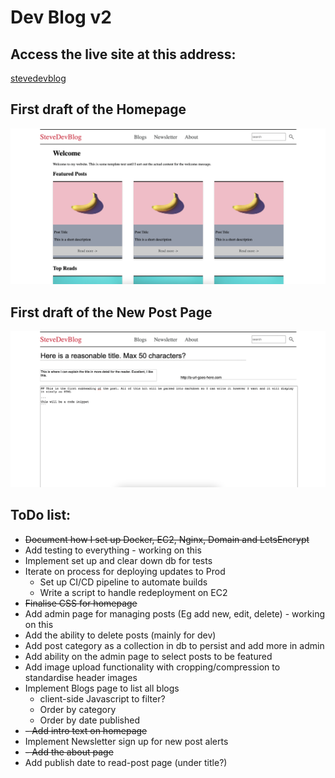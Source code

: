# Dev Blog v2

## Access the live site at this address:
[stevedevblog](https://stevedevblog.com)

## First draft of the Homepage
![new-post-page](docs/homepage-basic-layout.png)

## First draft of the New Post Page
![new-post-page](docs/new-post-page-basic-layout.png)


## ToDo list:
- ~~Document how I set up Docker, EC2, Nginx, Domain and LetsEncrypt~~
- Add testing to everything - working on this
- Implement set up and clear down db for tests
- Iterate on process for deploying updates to Prod
  - Set up CI/CD pipeline to automate builds
  - Write a script to handle redeployment on EC2
- ~~Finalise CSS for homepage~~
- Add admin page for managing posts (Eg add new, edit, delete) - working on this
- Add the ability to delete posts (mainly for dev)
- Add post category as a collection in db to persist and add more in admin
- Add ability on the admin page to select posts to be featured
- Add image upload functionality with cropping/compression to standardise header images
- Implement Blogs page to list all blogs 
  - client-side Javascript to filter?
  - Order by category
  - Order by date published
- ~~- Add intro text on homepage~~
- Implement Newsletter sign up for new post alerts
- ~~- Add the about page~~
- Add publish date to read-post page (under title?)
